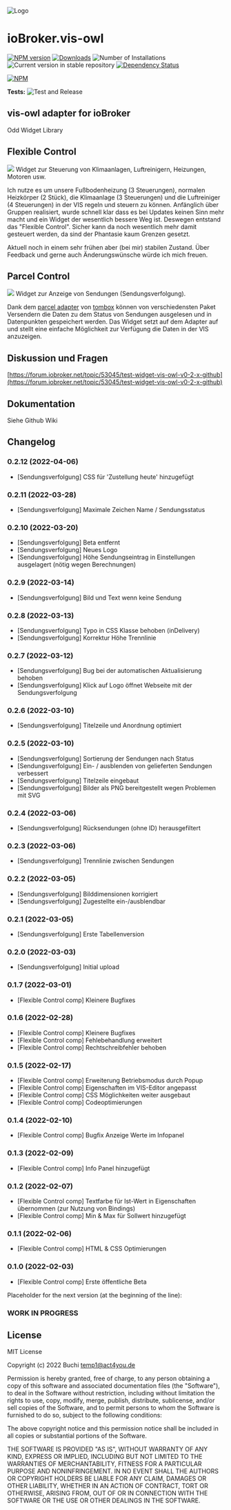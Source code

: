 ![Logo](admin/vis-owl.png)
# ioBroker.vis-owl

[![NPM version](https://img.shields.io/npm/v/iobroker.vis-owl.svg)](https://www.npmjs.com/package/iobroker.vis-owl)
[![Downloads](https://img.shields.io/npm/dm/iobroker.vis-owl.svg)](https://www.npmjs.com/package/iobroker.vis-owl)
![Number of Installations](https://iobroker.live/badges/vis-owl-installed.svg)
![Current version in stable repository](https://iobroker.live/badges/vis-owl-stable.svg)
[![Dependency Status](https://img.shields.io/david/gerbuchner/iobroker.vis-owl.svg)](https://david-dm.org/gerbuchner/iobroker.vis-owl)

[![NPM](https://nodei.co/npm/iobroker.vis-owl.png?downloads=true)](https://nodei.co/npm/iobroker.vis-owl/)

**Tests:** ![Test and Release](https://github.com/gerbuchner/ioBroker.vis-owl/workflows/Test%20and%20Release/badge.svg)

## vis-owl adapter for ioBroker

Odd Widget Library

## Flexible Control
<img src="widgets/vis-owl/img/vis-owlfcc.png">
Widget zur Steuerung von Klimaanlagen, Luftreinigern, Heizungen, Motoren usw.

Ich nutze es um unsere Fußbodenheizung (3 Steuerungen), normalen Heizkörper (2 Stück), die Klimaanlage (3 Steuerungen) und die Luftreiniger (4 Steuerungen) in der VIS regeln und steuern zu können. Anfänglich über Gruppen realisiert, wurde schnell klar dass es bei Updates keinen Sinn mehr macht und ein Widget der wesentlich bessere Weg ist. Deswegen entstand das "Flexible Control". Sicher kann da noch wesentlich mehr damit gesteuert werden, da sind der Phantasie kaum Grenzen gesetzt.

Aktuell noch in einem sehr frühen aber (bei mir) stabilen Zustand. Über Feedback und gerne auch Änderungswünsche würde ich mich freuen.

## Parcel Control
<img src="widgets/vis-owl/img/vis-owlparcel.png">
Widget zur Anzeige von Sendungen (Sendungsverfolgung).

Dank dem [parcel adapter](https://github.com/TA2k/ioBroker.parcel) von [tombox](https://forum.iobroker.net/user/tombox) können von verschiedensten Paket Versendern die Daten zu dem Status von Sendungen ausgelesen und in Datenpunkten gespeichert werden. Das Widget setzt auf dem Adapter auf und stellt eine einfache Möglichkeit zur Verfügung die Daten in der VIS anzuzeigen.

## Diskussion und Fragen
[https://forum.iobroker.net/topic/53045/test-widget-vis-owl-v0-2-x-github](https://forum.iobroker.net/topic/53045/test-widget-vis-owl-v0-2-x-github)
## Dokumentation
Siehe Github Wiki


## Changelog
### 0.2.12 (2022-04-06)
* [Sendungsverfolgung] CSS für 'Zustellung heute' hinzugefügt
### 0.2.11 (2022-03-28)
* [Sendungsverfolgung] Maximale Zeichen Name / Sendungsstatus
### 0.2.10 (2022-03-20)
* [Sendungsverfolgung] Beta entfernt
* [Sendungsverfolgung] Neues Logo
* [Sendungsverfolgung] Höhe Sendungseintrag in Einstellungen ausgelagert (nötig wegen Berechnungen)
### 0.2.9 (2022-03-14)
* [Sendungsverfolgung] Bild und Text wenn keine Sendung
### 0.2.8 (2022-03-13)
* [Sendungsverfolgung] Typo in CSS Klasse behoben (inDelivery)
* [Sendungsverfolgung] Korrektur Höhe Trennlinie
### 0.2.7 (2022-03-12)
* [Sendungsverfolgung] Bug bei der automatischen Aktualisierung behoben
* [Sendungsverfolgung] Klick auf Logo öffnet Webseite mit der Sendungsverfolgung
### 0.2.6 (2022-03-10)
* [Sendungsverfolgung] Titelzeile und Anordnung optimiert
### 0.2.5 (2022-03-10)
* [Sendungsverfolgung] Sortierung der Sendungen nach Status
* [Sendungsverfolgung] Ein- / ausblenden von gelieferten Sendungen verbessert
* [Sendungsverfolgung] Titelzeile eingebaut
* [Sendungsverfolgung] Bilder als PNG bereitgestellt wegen Problemen mit SVG

### 0.2.4 (2022-03-06)
* [Sendungsverfolgung] Rücksendungen (ohne ID) herausgefiltert
### 0.2.3 (2022-03-06)
* [Sendungsverfolgung] Trennlinie zwischen Sendungen
### 0.2.2 (2022-03-05)
* [Sendungsverfolgung] Bilddimensionen korrigiert
* [Sendungsverfolgung] Zugestellte ein-/ausblendbar
### 0.2.1 (2022-03-05)
* [Sendungsverfolgung] Erste Tabellenversion
### 0.2.0 (2022-03-03)
* [Sendungsverfolgung] Initial upload
### 0.1.7 (2022-03-01)
* [Flexible Control comp] Kleinere Bugfixes
### 0.1.6 (2022-02-28)
* [Flexible Control comp] Kleinere Bugfixes
* [Flexible Control comp] Fehlebehandlung erweitert
* [Flexible Control comp] Rechtschreibfehler behoben
### 0.1.5 (2022-02-17)
* [Flexible Control comp] Erweiterung Betriebsmodus durch Popup
* [Flexible Control comp] Eigenschaften im VIS-Editor angepasst
* [Flexible Control comp] CSS Möglichkeiten weiter ausgebaut
* [Flexible Control comp] Codeoptimierungen
### 0.1.4 (2022-02-10)
* [Flexible Control comp] Bugfix Anzeige Werte im Infopanel
### 0.1.3 (2022-02-09)
* [Flexible Control comp] Info Panel hinzugefügt
### 0.1.2 (2022-02-07)
* [Flexible Control comp] Textfarbe für Ist-Wert in Eigenschaften übernommen (zur Nutzung von Bindings)
* [Flexible Control comp] Min & Max für Sollwert hinzugefügt
### 0.1.1 (2022-02-06)
* [Flexible Control comp] HTML & CSS Optimierungen
### 0.1.0 (2022-02-03)
* [Flexible Control comp] Erste öffentliche Beta

Placeholder for the next version (at the beginning of the line):
### **WORK IN PROGRESS**


## License
MIT License

Copyright (c) 2022 Buchi <temp1@act4you.de>

Permission is hereby granted, free of charge, to any person obtaining a copy
of this software and associated documentation files (the "Software"), to deal
in the Software without restriction, including without limitation the rights
to use, copy, modify, merge, publish, distribute, sublicense, and/or sell
copies of the Software, and to permit persons to whom the Software is
furnished to do so, subject to the following conditions:

The above copyright notice and this permission notice shall be included in all
copies or substantial portions of the Software.

THE SOFTWARE IS PROVIDED "AS IS", WITHOUT WARRANTY OF ANY KIND, EXPRESS OR
IMPLIED, INCLUDING BUT NOT LIMITED TO THE WARRANTIES OF MERCHANTABILITY,
FITNESS FOR A PARTICULAR PURPOSE AND NONINFRINGEMENT. IN NO EVENT SHALL THE
AUTHORS OR COPYRIGHT HOLDERS BE LIABLE FOR ANY CLAIM, DAMAGES OR OTHER
LIABILITY, WHETHER IN AN ACTION OF CONTRACT, TORT OR OTHERWISE, ARISING FROM,
OUT OF OR IN CONNECTION WITH THE SOFTWARE OR THE USE OR OTHER DEALINGS IN THE
SOFTWARE.
